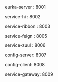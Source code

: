 eurka-server   : 8001

service-hi     : 8002

service-ribbon : 8003

service-feign  : 8005

service-zuul : 8006

config-server: 8007

config-client: 8008

service-gateway: 8009